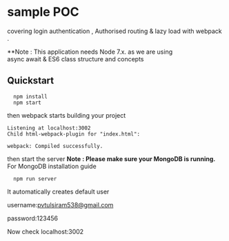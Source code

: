 # sample POC
covering login authentication , Authorised routing & lazy load with webpack .

**Note : This application needs Node 7.x. as we are using  
async await & ES6 class structure and concepts

## Quickstart

```
  npm install 
  npm start 
```
then webpack starts building your project
```
Listening at localhost:3002
Child html-webpack-plugin for "index.html":
    
webpack: Compiled successfully.
```
then start the server
**Note : Please make sure your MongoDB is running.** For MongoDB installation guide

```
  npm run server  
```
It automatically creates default user

username:pvtulsiram538@gmail.com

password:123456

Now check localhost:3002

